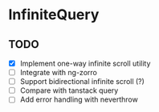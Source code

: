 # InfiniteQuery

## TODO

- [x] Implement one-way infinite scroll utility
- [ ] Integrate with ng-zorro
- [ ] Support bidirectional infinite scroll (?)
- [ ] Compare with tanstack query
- [ ] Add error handling with neverthrow
